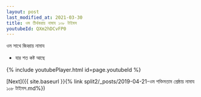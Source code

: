 ```yaml
---
layout: post
last_modified_at: 2021-03-30
title: ওম তীর্থকরায় নামায ১০৮ টাইমস
youtubeId: QXm2hDCvFP0
---
```

 
 
 ওম সাথে জিহ্বায় নামায  
 
 -  যার শত কষ্ট আছে 
 
  
 
  
 
 
 
 
 
 


{% include youtubePlayer.html id=page.youtubeId %}
 
[Next]({{ site.baseurl }}{% link  split2/_posts/2019-04-21-ওম শক্তিমতাম শ্রেষ্ঠায় নামায ১০৮ টাইমস.md%})
 
